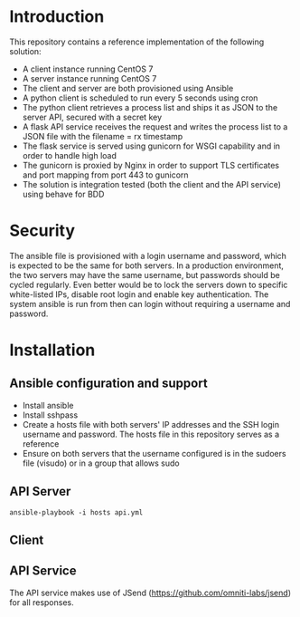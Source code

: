 # Introduction

This repository contains a reference implementation of the following solution:

* A client instance running CentOS 7
* A server instance running CentOS 7
* The client and server are both provisioned using Ansible
* A python client is scheduled to run every 5 seconds using cron
* The python client retrieves a process list and ships it as JSON to the server API, secured with a secret key
* A flask API service receives the request and writes the process list to a JSON file with the filename = rx timestamp
* The flask service is served using gunicorn for WSGI capability and in order to handle high load
* The gunicorn is proxied by Nginx in order to support TLS certificates and port mapping from port 443 to gunicorn
* The solution is integration tested (both the client and the API service) using behave for BDD

# Security
The ansible file is provisioned with a login username and password, which is expected to be the same for both servers.
In a production environment, the two servers may have the same username, but passwords should be cycled regularly. Even
better would be to lock the servers down to specific white-listed IPs, disable root login and enable key authentication.
The system ansible is run from then can login without requiring a username and password. 

# Installation
## Ansible configuration and support
* Install ansible
* Install sshpass
* Create a hosts file with both servers' IP addresses and the SSH login username and password. The hosts file in this 
repository  serves as a reference
* Ensure on both servers that the username configured is in the sudoers file (visudo) or in a group that allows sudo

## API Server
```ansible-playbook -i hosts api.yml```


## Client

## API Service
The API service makes use of JSend (https://github.com/omniti-labs/jsend) for all responses.



